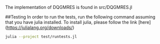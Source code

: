 The implementation of DQGMRES is found in src/DQGMRES.jl


##Testing
In order to run the tests, run the following command assuming that you have julia installed. To install julia, please follow the link [here] (https://julialang.org/downloads/)

```bash
julia --project test/runtests.jl
```
